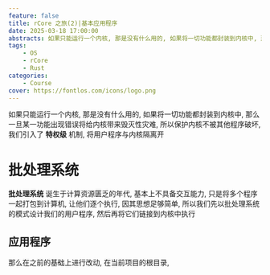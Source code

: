 ```yaml
---
feature: false
title: rCore 之旅(2)|基本应用程序
date: 2025-03-18 17:00:00
abstracts: 如果只能运行一个内核, 那是没有什么用的, 如果将一切功能都封装到内核中, 那么一旦某一功能出现错误将给内核带来毁灭性灾难. 所以在这一节, 我们将实现一个基本的应用程序系统
tags:
    - OS
    - rCore
    - Rust
categories:
    - Course
cover: https://fontlos.com/icons/logo.png
---
```


如果只能运行一个内核, 那是没有什么用的, 如果将一切功能都封装到内核中, 那么一旦某一功能出现错误将给内核带来毁灭性灾难, 所以保护内核不被其他程序破坏, 我们引入了 **特权级** 机制, 将用户程序与内核隔离开

# 批处理系统

**批处理系统** 诞生于计算资源匮乏的年代, 基本上不具备交互能力, 只是将多个程序一起打包到计算机, 让他们逐个执行, 因其思想足够简单, 所以我们先以批处理系统的模式设计我们的用户程序, 然后再将它们链接到内核中执行

## 应用程序

那么在之前的基础上进行改动, 在当前项目的根目录,
